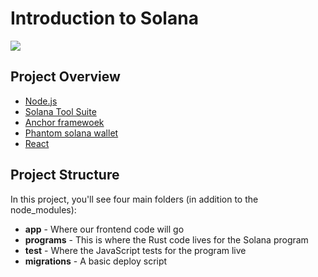 <h1>Introduction to Solana</h1>

<img src="https://dev-to-uploads.s3.amazonaws.com/uploads/articles/nl0h25rp5h9ytg5wnrj7.png">

<h2>Project Overview</h3>


<ul>
    <li><a href="https://nodejs.org/en/" target="_blank">Node.js</a></li>
    <li><a href="https://docs.solana.com/cli/install-solana-cli-tools" target="_blank">Solana Tool Suite</a></li>
    <li><a href="https://project-serum.github.io/anchor/getting-started/introduction.html" target="_blank">Anchor framewoek</a></li>
    <li><a href="https://phantom.app/" target="_blank">Phantom solana wallet</a></li>
    <li><a href="https://reactjs.org/" target="_blank">React</a></li>
</ul>

<h2>Project Structure</h2>
In this project, you'll see four main folders (in addition to the node_modules):

<ul>
    <li><b>app</b> - Where our frontend code will go</li>
    <li><b>programs</b> - This is where the Rust code lives for the Solana program</li>
    <li><b>test</b> - Where the JavaScript tests for the program live</li>
    <li><b>migrations</b> - A basic deploy script</li>
</ul>
